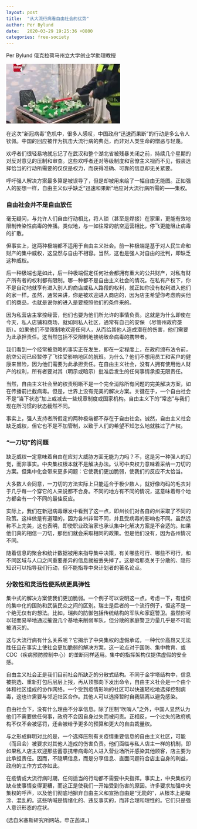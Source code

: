 ```yaml
---
layout: post
title:  "从大流行病看自由社会的优势"
author: Per Bylund
date:   2020-03-29 19:25:36 +0800
categories: free-society
---
```

Per Bylund
俄克拉荷马州立大学创业学助理教授

![麻将](/assets/images/mahjong.jpg)

在这次“新冠病毒”危机中，很多人感叹，中国政府“迅速而果断”的行动是多么令人钦佩。中国的回应被作为抗击大流行病的典范，而非对人类生命的憎恶与轻蔑。

欢呼者们很轻易地就忘记了在武汉和整个湖北省被残暴关闭之前，持续几个星期的对反对意见的压制和审查。这些欢呼者还对等级制度和官僚主义视而不见，假装选择恰当的行动所需要的仅仅是权力，而获得准确、可靠的信息却无关紧要。

呼吁强人解决方案最多算是被误导了，但是却被用来绘了一幅自由无能图。正如强人的妄想一样，自由主义似乎缺乏“迅速和果断”地应对大流行病所需的——集权。

### 自由社会并不是自由放任

毫无疑问，与允许人们自由行动相比，将人锁（甚至是焊接）在家里，更能有效地限制传染性病毒的传播。类似地，与一如往常的航空运营相比，停飞更能阻止病毒的扩散。

但事实上，这两种极端都不适用于自由主义社会。前一种极端是基于对人民生命和财产的集中威权，这显然与自由不相容。当然，这也是强人对自由的批判，即缺乏这种威权。   

后一种极端也是如此，后一种极端假定任何社会都拥有重大的公共财产，对私有财产所有者的权利都有限制。哪一种都不是自由主义社会的情况。在私有产权下，你不是自动地就享有进入别人的商店或私人路段的权利，就正如你没有权利进入他们的家一样。虽然，通常来讲，你是被欢迎进入商店的，因为店主希望你考虑购买他们的商品，也就是说你的进入是要按照他们的条件来的。   

因为私营店主掌控经营，他们也要为他们所允许的事情负责。这就是为什么即使在今天，私人店铺和商场，就如同私人社区，通常有自己的安保 （尽管州政府垄断）。如果他们不受限制地欢迎任何人，从而给其他人造成潜在的伤害，他们需要为此承担责任。这当然包括不受限制地接纳致命病毒的携带者。

我们看到一个经常被忽略的事实正在发生，即在一定程度上，在政府颁布法令前，航空公司已经暂停了飞往受影响地区的航班。为什么？他们不想用员工和客户的健康来冒险，因为他们需要为此承担责任。在自由主义社会，没有人拥有使用他人财产的权利，所有者要对其（明示或暗示）批准后发生的任何事情承担无限责任。

当然，自由主义社会里的权责明晰不是一个完全消除所有问题的完美解决方案，如在传播前拦截病毒。但是，世界上没有完美的解决方案。关键在于，一个自由社会不是“当下状态”加上或减去一些规章制度或国家机构。自由主义下的“常态”与我们现在所习惯的状态截然不同。   

事实上，强人支持者所假定的两种极端都不存在于自由社会。诚然，自由主义社会缺乏威权，但它也不是不加管制，以致于人们的希望不知怎么地就胜过了产权。

### “一刀切”的问题

缺乏威权一定意味着自由在应对大威胁方面无能为力吗？不，这是另一种强人的幻觉，而非事实。中央集权根本就不是解决办法。认可中央权力意味着采纳一刀切的方案。但集中化会带来更多问题：它使我们更加脆弱，使我们的反应不太恰当。

大多数人会同意，一刀切的方法实际上只能适合于极少数人，就好像均码的毛衣对于几乎每一个穿它的人来说都不合身。不同的地方有不同的情况，这意味着每个地方都会有一个不同的最佳反应。   

实际上，我们在新冠病毒爆发中看到了这一点，即州长们对各自的州采取了不同的政策。这样做是有道理的，因为各州非常不同，并且受病毒的影响也不同。虽然远称不上完美，这也表明，即使职业政治家也承认集中化解决方案是不合适的。如果他们真的相信一刀切，那他们就会采取相同的政策。但是他们没有，因为各州情况不同。  

随着信息的聚合和统计数据被用来指导集中决策，有关哪些可行、哪些不可行，和不同区域与人口之间重要差异的信息就被丢失掉了。这是哈耶克关于分散的、隐形知识可以指导我们行动，但不能指导中央计划者的著名论点。

### 分散性和灵活性使系统更具弹性

集中式的解决方案使我们更加脆弱。一个例子可以说明这一点。考虑一下，有组织的集中化的国防和武装民众之间的区别。瑞士是后者的一个流行例子，但这不是一个绝无仅有的想法。比如，瑞典的防御包括传统结构的军队和家庭警卫。虽然你可以轻而易举地通过摧毁几个基地来削弱军队，但分散的家庭警卫力量几乎是不可能被消灭的。

这与大流行病有什么关系呢？它揭示了中央集权的虚假承诺，一种代价高昂又无法胜任且在事实上使社会更加脆弱的解决方案。这一论点对于国防、集中教育、或CDC（疾病预防控制中心）的垄断同样适用。集中的指挥架构仅提供虚假的安全感。

自由主义社会正是我们目前社会所缺乏的分散式结构。不同于金字塔结构中，信息被挑选、重新打包后层层上报，再从顶部向下发出命令，自由主义社会是一个由个体和社区组成的协作网络。一个受到疫情影响的社区可以快速轻松地选择控制病毒，这也许需要与邻近社区合作。其他人可以选择暂时自我隔离以避免感染。

自由社会下，没有什么理由不分享信息。除了压制“吹哨人”之外，中国人显然认为他们不需要做任何事，政府不会因自身过失而被问责。正相反，一个过失的政府机构不仅不会被惩罚，还会被给予更多的预算和更大的自由裁量权。

与之形成鲜明对比的是，一个选择压制有关疫情重要信息的自由主义社区，可能（而且会）被要求对其他人造成的伤害负责。他们面临与私人店主一样的机制，即如果私人店主欢迎那些蓄意携带病毒的人进入营业场所并感染其他顾客，店主要为此承担责任。因而，不隐瞒信息，而是分享信息、直面问题符合店主自身的利益，政府的工作方式亦如此。

在疫情或大流行病时期，任何适当的行动都不需要中央指挥。事实上，中央集权的缺点使事情变得更糟，而这正是使我们一开始受到伤害的原因。许多要求加强中央集权的呼声，以及他们彻底地摒弃自由主义和宣扬自由是“无能的”，从根本上是糊涂、混乱的。这些呐喊是情绪化的、违反事实的，而非合理和理性的。它们只是强人意识形态的症状。

(选自米塞斯研究所网站。申芷菡译。)
